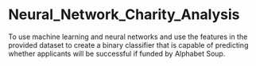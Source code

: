 # Neural_Network_Charity_Analysis
To use machine learning and neural networks and use the features in the provided dataset to create a binary classifier that is capable of predicting whether applicants will be successful if funded by Alphabet Soup.
